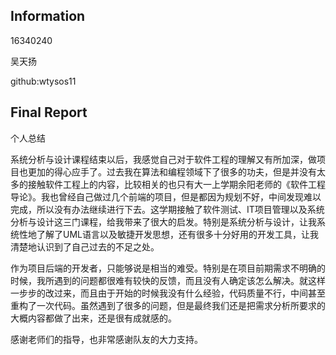 ## Information

16340240

吴天扬

github:wtysos11

## Final Report

个人总结

系统分析与设计课程结束以后，我感觉自己对于软件工程的理解又有所加深，做项目也更加的得心应手了。过去我在算法和编程领域下了很多的功夫，但是并没有太多的接触软件工程上的内容，比较相关的也只有大一上学期余阳老师的《软件工程导论》。我也曾经自己做过几个前端的项目，但是都因为规划不好，中间发现难以完成，所以没有办法继续进行下去。这学期接触了软件测试、IT项目管理以及系统分析与设计这三门课程，给我带来了很大的启发。特别是系统分析与设计，让我系统性地了解了UML语言以及敏捷开发思想，还有很多十分好用的开发工具，让我清楚地认识到了自己过去的不足之处。

作为项目后端的开发者，只能够说是相当的难受。特别是在项目前期需求不明确的时候，我所遇到的问题都很难有较快的反馈，而且没有人确定该怎么解决。就这样一步步的改过来，而且由于开始的时候我没有什么经验，代码质量不行，中间甚至重构了一次代码。虽然遇到了很多的问题，但是最终我们还是把需求分析所要求的大概内容都做了出来，还是很有成就感的。

感谢老师们的指导，也非常感谢队友的大力支持。

